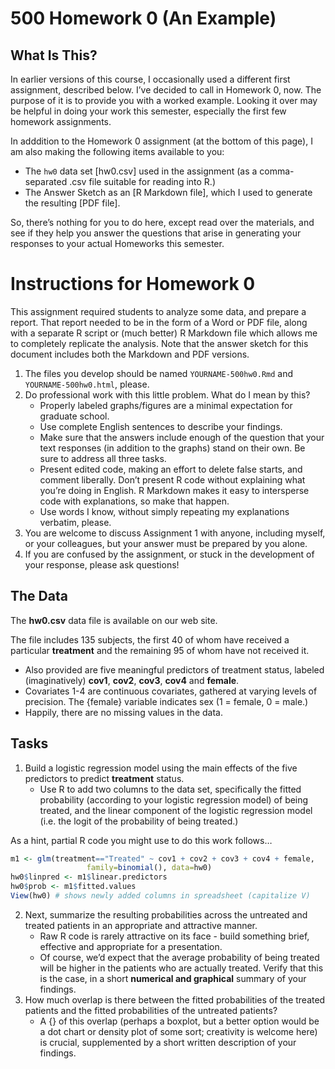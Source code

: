500 Homework 0 (An Example)
================

## What Is This?

In earlier versions of this course, I occasionally used a different
first assignment, described below. I’ve decided to call in Homework 0,
now. The purpose of it is to provide you with a worked example. Looking
it over may be helpful in doing your work this semester, especially the
first few homework assignments.

In adddition to the Homework 0 assignment (at the bottom of this page),
I am also making the following items available to you:

  - The `hw0` data set \[hw0.csv\] used in the assignment (as a
    comma-separated .csv file suitable for reading into R.)
  - The Answer Sketch as an \[R Markdown file\], which I used to
    generate the resulting \[PDF file\].

So, there’s nothing for you to do here, except read over the materials,
and see if they help you answer the questions that arise in generating
your responses to your actual Homeworks this semester.

# Instructions for Homework 0

This assignment required students to analyze some data, and prepare a
report. That report needed to be in the form of a Word or PDF file,
along with a separate R script or (much better) R Markdown file which
allows me to completely replicate the analysis. Note that the answer
sketch for this document includes both the Markdown and PDF versions.

1.  The files you develop should be named `YOURNAME-500hw0.Rmd` and
    `YOURNAME-500hw0.html`, please.
2.  Do professional work with this little problem. What do I mean by
    this?
      - Properly labeled graphs/figures are a minimal expectation for
        graduate school.
      - Use complete English sentences to describe your findings.
      - Make sure that the answers include enough of the question that
        your text responses (in addition to the graphs) stand on their
        own. Be sure to address all three tasks.
      - Present edited code, making an effort to delete false starts,
        and comment liberally. Don’t present R code without explaining
        what you’re doing in English. R Markdown makes it easy to
        intersperse code with explanations, so make that happen.
      - Use words I know, without simply repeating my explanations
        verbatim, please.
3.  You are welcome to discuss Assignment 1 with anyone, including
    myself, or your colleagues, but your answer must be prepared by you
    alone.
4.  If you are confused by the assignment, or stuck in the development
    of your response, please ask questions\!

## The Data

The **hw0.csv** data file is available on our web site.

The file includes 135 subjects, the first 40 of whom have received a
particular **treatment** and the remaining 95 of whom have not received
it.

  - Also provided are five meaningful predictors of treatment status,
    labeled (imaginatively) **cov1**, **cov2**, **cov3**, **cov4** and
    **female**.  
  - Covariates 1-4 are continuous covariates, gathered at varying levels
    of precision. The {female} variable indicates sex (1 = female, 0 =
    male.)
  - Happily, there are no missing values in the data.

## Tasks

1.  Build a logistic regression model using the main effects of the five
    predictors to predict **treatment** status.
      - Use R to add two columns to the data set, specifically the
        fitted probability (according to your logistic regression model)
        of being treated, and the linear component of the logistic
        regression model (i.e. the logit of the probability of being
        treated.)

As a hint, partial R code you might use to do this work follows…

``` r
m1 <- glm(treatment=="Treated" ~ cov1 + cov2 + cov3 + cov4 + female,
                 family=binomial(), data=hw0)
hw0$linpred <- m1$linear.predictors
hw0$prob <- m1$fitted.values
View(hw0) # shows newly added columns in spreadsheet (capitalize V)
```

2.  Next, summarize the resulting probabilities across the untreated and
    treated patients in an appropriate and attractive manner.
      - Raw R code is rarely attractive on its face - build something
        brief, effective and appropriate for a presentation.  
      - Of course, we’d expect that the average probability of being
        treated will be higher in the patients who are actually treated.
        Verify that this is the case, in a short **numerical and
        graphical** summary of your findings.
3.  How much overlap is there between the fitted probabilities of the
    treated patients and the fitted probabilities of the untreated
    patients?
      - A {} of this overlap (perhaps a boxplot, but a better option
        would be a dot chart or density plot of some sort; creativity is
        welcome here) is crucial, supplemented by a short written
        description of your findings.
